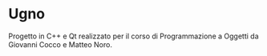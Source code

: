 # Ugno
Progetto in C++ e Qt realizzato per il corso di Programmazione a Oggetti da Giovanni Cocco e Matteo Noro.
